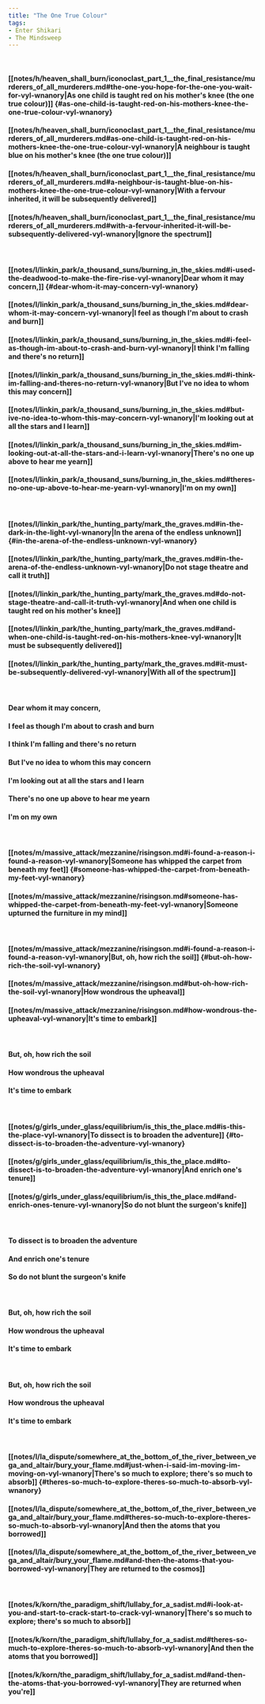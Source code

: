 ```yaml
---
title: "The One True Colour"
tags:
- Enter Shikari
- The Mindsweep
---
```

&nbsp;
#### [[notes/h/heaven_shall_burn/iconoclast_part_1__the_final_resistance/murderers_of_all_murderers.md#the-one-you-hope-for-the-one-you-wait-for-vyl-wnanory|As one child is taught red on his mother's knee (the one true colour)]] {#as-one-child-is-taught-red-on-his-mothers-knee-the-one-true-colour-vyl-wnanory}
#### [[notes/h/heaven_shall_burn/iconoclast_part_1__the_final_resistance/murderers_of_all_murderers.md#as-one-child-is-taught-red-on-his-mothers-knee-the-one-true-colour-vyl-wnanory|A neighbour is taught blue on his mother's knee (the one true colour)]]
#### [[notes/h/heaven_shall_burn/iconoclast_part_1__the_final_resistance/murderers_of_all_murderers.md#a-neighbour-is-taught-blue-on-his-mothers-knee-the-one-true-colour-vyl-wnanory|With a fervour inherited, it will be subsequently delivered]]
#### [[notes/h/heaven_shall_burn/iconoclast_part_1__the_final_resistance/murderers_of_all_murderers.md#with-a-fervour-inherited-it-will-be-subsequently-delivered-vyl-wnanory|Ignore the spectrum]]
&nbsp;
#### [[notes/l/linkin_park/a_thousand_suns/burning_in_the_skies.md#i-used-the-deadwood-to-make-the-fire-rise-vyl-wnanory|Dear whom it may concern,]] {#dear-whom-it-may-concern-vyl-wnanory}
#### [[notes/l/linkin_park/a_thousand_suns/burning_in_the_skies.md#dear-whom-it-may-concern-vyl-wnanory|I feel as though I'm about to crash and burn]]
#### [[notes/l/linkin_park/a_thousand_suns/burning_in_the_skies.md#i-feel-as-though-im-about-to-crash-and-burn-vyl-wnanory|I think I'm falling and there's no return]]
#### [[notes/l/linkin_park/a_thousand_suns/burning_in_the_skies.md#i-think-im-falling-and-theres-no-return-vyl-wnanory|But I've no idea to whom this may concern]]
#### [[notes/l/linkin_park/a_thousand_suns/burning_in_the_skies.md#but-ive-no-idea-to-whom-this-may-concern-vyl-wnanory|I'm looking out at all the stars and I learn]]
#### [[notes/l/linkin_park/a_thousand_suns/burning_in_the_skies.md#im-looking-out-at-all-the-stars-and-i-learn-vyl-wnanory|There's no one up above to hear me yearn]]
#### [[notes/l/linkin_park/a_thousand_suns/burning_in_the_skies.md#theres-no-one-up-above-to-hear-me-yearn-vyl-wnanory|I'm on my own]]
&nbsp;
#### [[notes/l/linkin_park/the_hunting_party/mark_the_graves.md#in-the-dark-in-the-light-vyl-wnanory|In the arena of the endless unknown]] {#in-the-arena-of-the-endless-unknown-vyl-wnanory}
#### [[notes/l/linkin_park/the_hunting_party/mark_the_graves.md#in-the-arena-of-the-endless-unknown-vyl-wnanory|Do not stage theatre and call it truth]]
#### [[notes/l/linkin_park/the_hunting_party/mark_the_graves.md#do-not-stage-theatre-and-call-it-truth-vyl-wnanory|And when one child is taught red on his mother's knee]]
#### [[notes/l/linkin_park/the_hunting_party/mark_the_graves.md#and-when-one-child-is-taught-red-on-his-mothers-knee-vyl-wnanory|It must be subsequently delivered]]
#### [[notes/l/linkin_park/the_hunting_party/mark_the_graves.md#it-must-be-subsequently-delivered-vyl-wnanory|With all of the spectrum]]
&nbsp;
#### Dear whom it may concern,
#### I feel as though I'm about to crash and burn
#### I think I'm falling and there's no return
#### But I've no idea to whom this may concern
#### I'm looking out at all the stars and I learn
#### There's no one up above to hear me yearn
#### I'm on my own
&nbsp;
#### [[notes/m/massive_attack/mezzanine/risingson.md#i-found-a-reason-i-found-a-reason-vyl-wnanory|Someone has whipped the carpet from beneath my feet]] {#someone-has-whipped-the-carpet-from-beneath-my-feet-vyl-wnanory}
#### [[notes/m/massive_attack/mezzanine/risingson.md#someone-has-whipped-the-carpet-from-beneath-my-feet-vyl-wnanory|Someone upturned the furniture in my mind]]
&nbsp;
#### [[notes/m/massive_attack/mezzanine/risingson.md#i-found-a-reason-i-found-a-reason-vyl-wnanory|But, oh, how rich the soil]] {#but-oh-how-rich-the-soil-vyl-wnanory}
#### [[notes/m/massive_attack/mezzanine/risingson.md#but-oh-how-rich-the-soil-vyl-wnanory|How wondrous the upheaval]]
#### [[notes/m/massive_attack/mezzanine/risingson.md#how-wondrous-the-upheaval-vyl-wnanory|It's time to embark]]
&nbsp;
#### But, oh, how rich the soil
#### How wondrous the upheaval
#### It's time to embark
&nbsp;
#### [[notes/g/girls_under_glass/equilibrium/is_this_the_place.md#is-this-the-place-vyl-wnanory|To dissect is to broaden the adventure]] {#to-dissect-is-to-broaden-the-adventure-vyl-wnanory}
#### [[notes/g/girls_under_glass/equilibrium/is_this_the_place.md#to-dissect-is-to-broaden-the-adventure-vyl-wnanory|And enrich one's tenure]]
#### [[notes/g/girls_under_glass/equilibrium/is_this_the_place.md#and-enrich-ones-tenure-vyl-wnanory|So do not blunt the surgeon's knife]]
&nbsp;
#### To dissect is to broaden the adventure
#### And enrich one's tenure
#### So do not blunt the surgeon's knife
&nbsp;
#### But, oh, how rich the soil
#### How wondrous the upheaval
#### It's time to embark
&nbsp;
#### But, oh, how rich the soil
#### How wondrous the upheaval
#### It's time to embark
&nbsp;
#### [[notes/l/la_dispute/somewhere_at_the_bottom_of_the_river_between_vega_and_altair/bury_your_flame.md#just-when-i-said-im-moving-im-moving-on-vyl-wnanory|There's so much to explore; there's so much to absorb]] {#theres-so-much-to-explore-theres-so-much-to-absorb-vyl-wnanory}
#### [[notes/l/la_dispute/somewhere_at_the_bottom_of_the_river_between_vega_and_altair/bury_your_flame.md#theres-so-much-to-explore-theres-so-much-to-absorb-vyl-wnanory|And then the atoms that you borrowed]]
#### [[notes/l/la_dispute/somewhere_at_the_bottom_of_the_river_between_vega_and_altair/bury_your_flame.md#and-then-the-atoms-that-you-borrowed-vyl-wnanory|They are returned to the cosmos]]
&nbsp;
#### [[notes/k/korn/the_paradigm_shift/lullaby_for_a_sadist.md#i-look-at-you-and-start-to-crack-start-to-crack-vyl-wnanory|There's so much to explore; there's so much to absorb]]
#### [[notes/k/korn/the_paradigm_shift/lullaby_for_a_sadist.md#theres-so-much-to-explore-theres-so-much-to-absorb-vyl-wnanory|And then the atoms that you borrowed]]
#### [[notes/k/korn/the_paradigm_shift/lullaby_for_a_sadist.md#and-then-the-atoms-that-you-borrowed-vyl-wnanory|They are returned when you're]]
